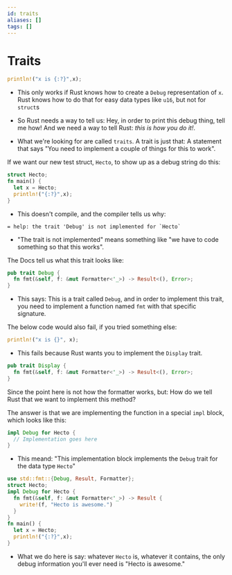 ```yaml
---
id: traits
aliases: []
tags: []
---
```


# Traits

```rust
println!("x is {:?}",x);
```

- This only works if Rust knows how to create a `Debug` representation of `x`.
  Rust knows how to do that for easy data types like `u16`, but not for `struct`s

- So Rust needs a way to tell us: Hey, in order to print this debug thing, tell
  me how! And we need a way to tell Rust: _this is how you do it!_.

- What we're looking for are called `traits`. A trait is just that: A statement
  that says "You need to implement a couple of things for this to work".

If we want our new test struct, `Hecto`, to show up as a debug string do this:

```rust
struct Hecto;
fn main() {
  let x = Hecto;
  println!("{:?}",x);
}
```

- This doesn't compile, and the compiler tells us why:

```text
= help: the trait 'Debug' is not implemented for `Hecto`
```

- "The trait is not implemented" means something like "we have to code something
  so that this works".

The Docs tell us what this trait looks like:

```rust
pub trait Debug {
  fn fmt(&self, f: &mut Formatter<'_>) -> Result<(), Error>;
}
```

- This says: This is a trait called `Debug`, and in order to implement this
  trait, you need to implement a function named `fmt` with that specific
  signature.

The below code would also fail, if you tried something else:

```rust
println!("x is {}", x);
```

- This fails because Rust wants you to implement the `Display` trait.

```rust
pub trait Display {
  fn fmt(&self, f: &mut Formatter<'_>) -> Result<(), Error>;
}
```

Since the point here is not how the formatter works, but: How do we tell Rust
that we want to implement this method?

The answer is that we are implementing the function in a special `impl` block,
which looks like this:

```rust
impl Debug for Hecto {
  // Implementation goes here
}
```

- This meand: "This implementation block implements the `Debug` trait for the
  data type `Hecto`"

```rust
use std::fmt::{Debug, Result, Formatter};
struct Hecto;
impl Debug for Hecto {
  fn fmt(&self, f: &mut Formatter<'_>) -> Result {
    write!(f, "Hecto is awesome.")
  }
}
fn main() {
  let x = Hecto;
  println!("{:?}",x);
}
```

- What we do here is say: whatever `Hecto` is, whatever it contains, the only
  debug information you'll ever need is "Hecto is awesome."
